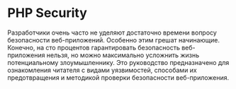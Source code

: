 # PHP Security

Разработчики очень часто не уделяют достаточно времени вопросу безопасности веб-приложений. Особенно этим грешат начинающие. 
Конечно, на сто процентов гарантировать безопасность веб-приложения нельзя, но можно максимально усложнить жизнь потенциальному злоумышленнику. 
Это руководство предназначено для ознакомления читателя с видами уязвимостей, способами их предотвращения и методикой проверки безопасности веб-приложения.
